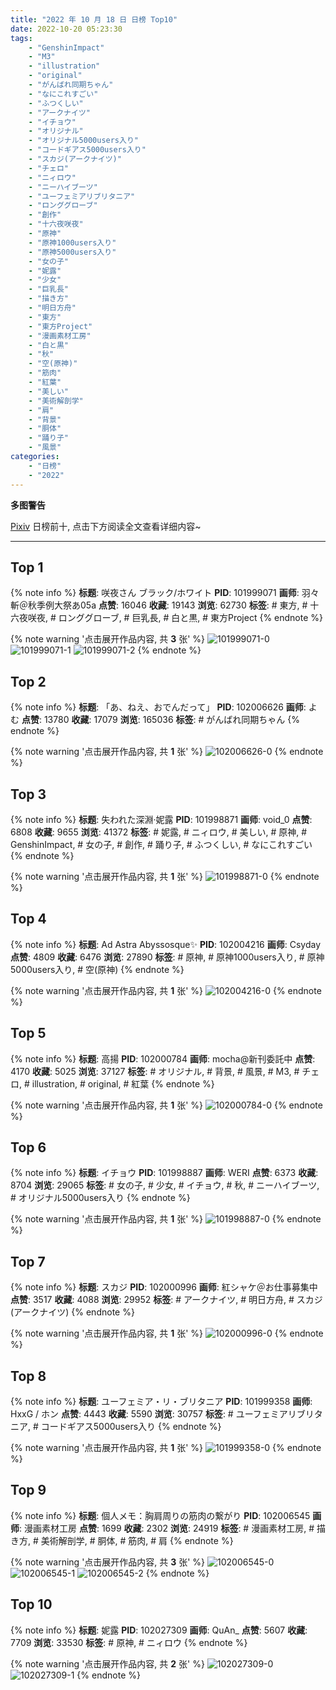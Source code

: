 ```yaml
---
title: "2022 年 10 月 18 日 日榜 Top10"
date: 2022-10-20 05:23:30
tags:
    - "GenshinImpact"
    - "M3"
    - "illustration"
    - "original"
    - "がんばれ同期ちゃん"
    - "なにこれすごい"
    - "ふつくしい"
    - "アークナイツ"
    - "イチョウ"
    - "オリジナル"
    - "オリジナル5000users入り"
    - "コードギアス5000users入り"
    - "スカジ(アークナイツ)"
    - "チェロ"
    - "ニィロウ"
    - "ニーハイブーツ"
    - "ユーフェミアリブリタニア"
    - "ロンググローブ"
    - "創作"
    - "十六夜咲夜"
    - "原神"
    - "原神1000users入り"
    - "原神5000users入り"
    - "女の子"
    - "妮露"
    - "少女"
    - "巨乳長"
    - "描き方"
    - "明日方舟"
    - "東方"
    - "東方Project"
    - "漫画素材工房"
    - "白と黒"
    - "秋"
    - "空(原神)"
    - "筋肉"
    - "紅葉"
    - "美しい"
    - "美術解剖学"
    - "肩"
    - "背景"
    - "胴体"
    - "踊り子"
    - "風景"
categories:
    - "日榜"
    - "2022"
---
```


<i class="fa fa-triangle-exclamation"></i>**多图警告**<i class="fa fa-triangle-exclamation"></i>

[Pixiv](https://www.pixiv.net/) 日榜前十, 点击下方阅读全文查看详细内容~

<!-- more -->

---

## Top 1

{% note info %}
**标题**: 咲夜さん ブラック/ホワイト
**PID**: 101999071 **画师**: 羽々斬＠秋季例大祭あ05a
**点赞**: 16046 **收藏**: 19143 **浏览**: 62730
**标签**: # 東方, # 十六夜咲夜, # ロンググローブ, # 巨乳長, # 白と黒, # 東方Project
{% endnote %}

{% note warning '点击展开作品内容, 共 **3** 张' %}
![101999071-0](https://i.pixiv.re/img-original/img/2022/10/17/00/00/50/101999071_p0.png)
![101999071-1](https://i.pixiv.re/img-original/img/2022/10/17/00/00/50/101999071_p1.png)
![101999071-2](https://i.pixiv.re/img-original/img/2022/10/17/00/00/50/101999071_p2.png)
{% endnote %}

## Top 2

{% note info %}
**标题**: 「あ、ねえ、おでんだって」
**PID**: 102006626 **画师**: よむ
**点赞**: 13780 **收藏**: 17079 **浏览**: 165036
**标签**: # がんばれ同期ちゃん
{% endnote %}

{% note warning '点击展开作品内容, 共 **1** 张' %}
![102006626-0](https://i.pixiv.re/img-original/img/2022/10/17/08/09/05/102006626_p0.png)
{% endnote %}

## Top 3

{% note info %}
**标题**: 失われた深淵·妮露
**PID**: 101998871 **画师**: void_0
**点赞**: 6808 **收藏**: 9655 **浏览**: 41372
**标签**: # 妮露, # ニィロウ, # 美しい, # 原神, # GenshinImpact, # 女の子, # 創作, # 踊り子, # ふつくしい, # なにこれすごい
{% endnote %}

{% note warning '点击展开作品内容, 共 **1** 张' %}
![101998871-0](https://i.pixiv.re/img-original/img/2022/10/17/00/00/04/101998871_p0.jpg)
{% endnote %}

## Top 4

{% note info %}
**标题**: Ad Astra Abyssosque✨
**PID**: 102004216 **画师**: Csyday
**点赞**: 4809 **收藏**: 6476 **浏览**: 27890
**标签**: # 原神, # 原神1000users入り, # 原神5000users入り, # 空(原神)
{% endnote %}

{% note warning '点击展开作品内容, 共 **1** 张' %}
![102004216-0](https://i.pixiv.re/img-original/img/2022/10/17/03/59/16/102004216_p0.jpg)
{% endnote %}

## Top 5

{% note info %}
**标题**: 高揚
**PID**: 102000784 **画师**: mocha@新刊委託中
**点赞**: 4170 **收藏**: 5025 **浏览**: 37127
**标签**: # オリジナル, # 背景, # 風景, # M3, # チェロ, # illustration, # original, # 紅葉
{% endnote %}

{% note warning '点击展开作品内容, 共 **1** 张' %}
![102000784-0](https://i.pixiv.re/img-original/img/2022/10/17/00/46/40/102000784_p0.png)
{% endnote %}

## Top 6

{% note info %}
**标题**: イチョウ
**PID**: 101998887 **画师**: WERI
**点赞**: 6373 **收藏**: 8704 **浏览**: 29065
**标签**: # 女の子, # 少女, # イチョウ, # 秋, # ニーハイブーツ, # オリジナル5000users入り
{% endnote %}

{% note warning '点击展开作品内容, 共 **1** 张' %}
![101998887-0](https://i.pixiv.re/img-original/img/2022/10/17/00/00/06/101998887_p0.png)
{% endnote %}

## Top 7

{% note info %}
**标题**: スカジ
**PID**: 102000996 **画师**: 紅シャケ＠お仕事募集中
**点赞**: 3517 **收藏**: 4088 **浏览**: 29952
**标签**: # アークナイツ, # 明日方舟, # スカジ(アークナイツ)
{% endnote %}

{% note warning '点击展开作品内容, 共 **1** 张' %}
![102000996-0](https://i.pixiv.re/img-original/img/2022/10/17/00/53/58/102000996_p0.jpg)
{% endnote %}

## Top 8

{% note info %}
**标题**: ユーフェミア・リ・ブリタニア
**PID**: 101999358 **画师**: HxxG / ホン
**点赞**: 4443 **收藏**: 5590 **浏览**: 30757
**标签**: # ユーフェミアリブリタニア, # コードギアス5000users入り
{% endnote %}

{% note warning '点击展开作品内容, 共 **1** 张' %}
![101999358-0](https://i.pixiv.re/img-original/img/2022/10/17/00/05/26/101999358_p0.png)
{% endnote %}

## Top 9

{% note info %}
**标题**: 個人メモ：胸肩周りの筋肉の繋がり
**PID**: 102006545 **画师**: 漫画素材工房
**点赞**: 1699 **收藏**: 2302 **浏览**: 24919
**标签**: # 漫画素材工房, # 描き方, # 美術解剖学, # 胴体, # 筋肉, # 肩
{% endnote %}

{% note warning '点击展开作品内容, 共 **3** 张' %}
![102006545-0](https://i.pixiv.re/img-original/img/2022/10/17/08/00/02/102006545_p0.jpg)
![102006545-1](https://i.pixiv.re/img-original/img/2022/10/17/08/00/02/102006545_p1.jpg)
![102006545-2](https://i.pixiv.re/img-original/img/2022/10/17/08/00/02/102006545_p2.jpg)
{% endnote %}

## Top 10

{% note info %}
**标题**: 妮露
**PID**: 102027309 **画师**: QuAn_
**点赞**: 5607 **收藏**: 7709 **浏览**: 33530
**标签**: # 原神, # ニィロウ
{% endnote %}

{% note warning '点击展开作品内容, 共 **2** 张' %}
![102027309-0](https://i.pixiv.re/img-original/img/2022/10/18/01/21/48/102027309_p0.jpg)
![102027309-1](https://i.pixiv.re/img-original/img/2022/10/18/01/21/48/102027309_p1.jpg)
{% endnote %}
